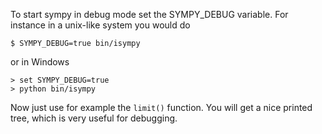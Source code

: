 To start sympy in debug mode set the SYMPY_DEBUG variable. For instance in a unix-like system you would do

    $ SYMPY_DEBUG=true bin/isympy

or in Windows

    > set SYMPY_DEBUG=true
    > python bin/isympy

Now just use for example the `limit()` function. You will get a nice printed tree, which is very useful for debugging.
